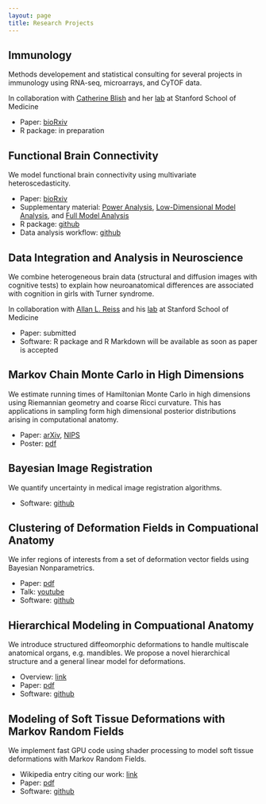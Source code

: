 ```yaml
---
layout: page
title: Research Projects
---
```


## Immunology

Methods developement and statistical consulting for several projects in immunology using RNA-seq, microarrays, and CyTOF data.

In collaboration with [Catherine Blish](https://med.stanford.edu/profiles/catherine-blish) and her [lab](https://sites.stanford.edu/blishlab/) at Stanford School of Medicine

* Paper: [bioRxiv](https://doi.org/10.1101/148528)
* R package: in preparation

## Functional Brain Connectivity

We model functional brain connectivity using multivariate heteroscedasticity.

* Paper: [bioRxiv](https://doi.org/10.1101/154468)
* Supplementary material: [Power Analysis](https://christofseiler.github.io/CovRegFC_HCP/Power.html), [Low-Dimensional Model Analysis](https://christofseiler.github.io/CovRegFC_HCP/Low_Dimensional.html), and [Full Model Analysis](https://christofseiler.github.io/CovRegFC_HCP/Full.html)
* R package: [github](https://github.com/ChristofSeiler/CovRegFC) 
* Data analysis workflow: [github](https://github.com/ChristofSeiler/CovRegFC_HCP)

## Data Integration and Analysis in Neuroscience

We combine heterogeneous brain data (structural and diffusion images with cognitive tests) to explain how neuroanatomical differences are associated with cognition in girls with Turner syndrome. 

In collaboration with [Allan L. Reiss](https://med.stanford.edu/profiles/allan-reiss) and his [lab](http://cibsr.stanford.edu/) at Stanford School of Medicine 

* Paper: submitted
* Software: R package and R Markdown will be available as soon as paper is accepted

## Markov Chain Monte Carlo in High Dimensions

We estimate running times of Hamiltonian Monte Carlo in high dimensions using Riemannian geometry and coarse Ricci curvature. This has applications in sampling form high dimensional posterior distributions arising in computational anatomy. 

* Paper: [arXiv](http://arxiv.org/abs/1407.1114), [NIPS](http://papers.nips.cc/paper/5500-positive-curvature-and-hamiltonian-monte-carlo.pdf)
* Poster: [pdf](https://christofseiler.github.io/NIPS-Poster.pdf)

## Bayesian Image Registration

We quantify uncertainty in medical image registration algorithms.

* Software: [github](https://christofseiler.github.io/BayesianImageRegistration)

## Clustering of Deformation Fields in Compuational Anatomy

We infer regions of interests from a set of deformation vector fields using Bayesian Nonparametrics.

* Paper: [pdf](https://hal.inria.fr/hal-00847185/document)
* Talk: [youtube](https://www.youtube.com/watch?v=KZO-EaJ6Qrc)
* Software: [github](https://github.com/ChristofSeiler/BayesianNonparametrics.git) 

## Hierarchical Modeling in Compuational Anatomy

We introduce structured diffeomorphic deformations to handle multiscale anatomical organs, e.g. mandibles. We propose a novel hierarchical structure and a general linear model for deformations.

* Overview: [link](https://christofseiler.github.io/phd)
* Paper: [pdf](http://www.inria.fr/sophia/asclepios/Publications/Christof.Seiler/SeilerPolyaffineTransformationTreesMedIA2012.pdf)
* Software: [github](https://github.com/ChristofSeiler/PolyaffineTransformationTrees.git)

## Modeling of Soft Tissue Deformations with Markov Random Fields

We implement fast GPU code using shader processing to model soft tissue deformations with Markov Random Fields.

* Wikipedia entry citing our work: [link](https://en.wikipedia.org/wiki/Write-only_memory_(engineering)#cite_ref-7)
* Paper: [pdf](http://link.springer.com/chapter/10.1007%2F978-1-84882-565-9_9)
* Software: [github](https://github.com/ChristofSeiler/SoftTissueDeformations.git)
